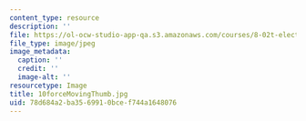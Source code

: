 ```yaml
---
content_type: resource
description: ''
file: https://ol-ocw-studio-app-qa.s3.amazonaws.com/courses/8-02t-electricity-and-magnetism-spring-2005/78d684a2ba3569910bcef744a1648076_10forceMovingThumb.jpg
file_type: image/jpeg
image_metadata:
  caption: ''
  credit: ''
  image-alt: ''
resourcetype: Image
title: 10forceMovingThumb.jpg
uid: 78d684a2-ba35-6991-0bce-f744a1648076
---
```

